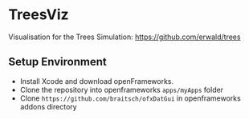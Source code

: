 # TreesViz

Visualisation for the Trees Simulation: https://github.com/erwald/trees

## Setup Environment

* Install Xcode and download openFrameworks.
* Clone the repository into openframeworks `apps/myApps` folder
* Clone `https://github.com/braitsch/ofxDatGui` in openframeworks addons directory

